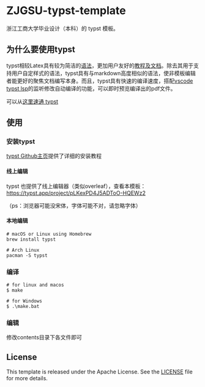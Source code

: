 # ZJGSU-typst-template

浙江工商大学毕业设计（本科）的 typst 模板。

## 为什么要使用typst
typst相较Latex具有较为简洁的[语法](https://typst.app/docs/reference/syntax/)，更加用户友好的[教程及文档](https://typst.app/docs/tutorial/)。除去其用于支持用户自定样式的语法，typst具有与markdown高度相似的语法，使非模板编辑者能更好的聚焦文档编写本身。而且，typst具有快速的编译速度，搭配[vscode typst lsp](https://marketplace.visualstudio.com/items?itemName=nvarner.typst-lsp)的监听修改自动编译的功能，可以即时预览编译出的pdf文件。

可以从[这里速通 typst](https://typst.app/docs/tutorial)

## 使用
### 安装typst
[typst Github主页](https://github.com/typst/typst)提供了详细的安装教程

#### 线上编辑

typst 也提供了线上编辑器（类似overleaf），查看本模板：
https://typst.app/project/pLKexPD4J5ADToO-HQEWz2

（ps：浏览器可能没宋体，字体可能不对，请忽略字体）

#### 本地编辑
``` shell
# macOS or Linux using Homebrew
brew install typst

# Arch Linux
pacman -S typst
```

### 编译

``` shell
# for linux and macos
$ make

# for Windows
$ .\make.bat
```

### 编辑

修改contents目录下各文件即可

## License
This template is released under the Apache License. See the [LICENSE](./LICENSE) file for more details.